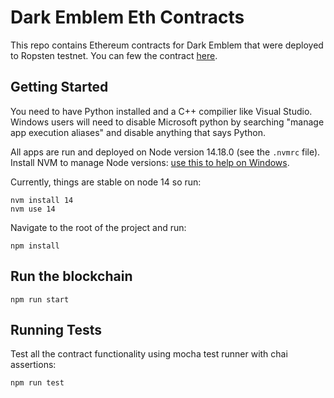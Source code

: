 # Dark Emblem Eth Contracts

This repo contains Ethereum contracts for Dark Emblem that were deployed to Ropsten testnet. You can few the contract [here](https://ropsten.etherscan.io/token/0x8584764ccfb688fd8bce49ddd9a6210b4bd696a9).

## Getting Started

You need to have Python installed and a C++ compilier like Visual Studio. Windows users will need to disable Microsoft python by searching "manage app execution aliases" and disable anything that says Python.

All apps are run and deployed on Node version 14.18.0 (see the `.nvmrc` file). Install NVM to manage Node versions: [use this to help on Windows](https://dev.to/skaytech/how-to-install-node-version-manager-nvm-for-windows-10-4nbi).

Currently, things are stable on node 14 so run:

```console
nvm install 14
nvm use 14
```

Navigate to the root of the project and run:

```console
npm install
```

## Run the blockchain

```console
npm run start
```

## Running Tests

Test all the contract functionality using mocha test runner with chai assertions:

```console
npm run test
```
